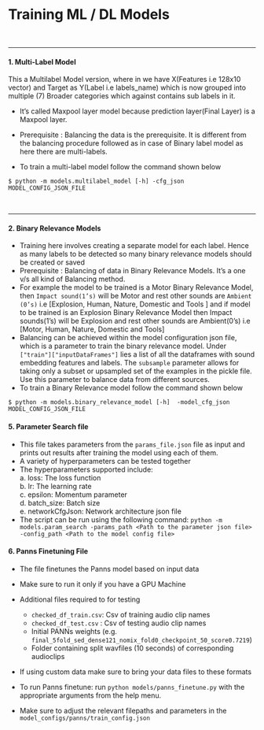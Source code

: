 # Training ML / DL  Models

<br>

***

#### 1. Multi-Label Model
This a Multilabel Model version, where in we have X(Features i.e 128x10 vector) and Target as Y(Label i.e labels_name) which is now grouped into multiple (7) Broader categories which against contains sub labels in it.
-   It’s called Maxpool layer model because prediction layer(Final Layer) is a Maxpool layer.
- Prerequisite : Balancing the data is the prerequisite. It is different from the balancing procedure followed as in case of Binary label model as here there are multi-labels.

- To train a multi-label model follow the command shown below
```shell
$ python -m models.multilabel_model [-h] -cfg_json MODEL_CONFIG_JSON_FILE
```

<br>

***

#### 2. Binary Relevance Models
-   Training here involves creating a separate model for each label. Hence as many labels to be detected so many binary relevance models should be created or saved
-  Prerequisite :  Balancing of data in Binary Relevance Models. It’s a one v/s all kind of Balancing method.
-   For example the model to be trained is a Motor Binary Relevance Model, then ```Impact sound(1’s)``` will be Motor and rest other sounds are ```Ambient (0’s)``` i.e [Explosion, Human, Nature, Domestic and Tools ] and if model to be trained is an Explosion Binary Relevance Model then Impact sounds(1’s) will be Explosion and rest other sounds are Ambient(0’s) i.e [Motor, Human, Nature, Domestic and Tools]
- Balancing can be achieved within the model configuration json file, which is a parameter to train the binary relevance model.  Under ```["train"]["inputDataFrames"]``` lies a list of all the dataframes with sound embedding features and labels. The ```subsample``` parameter allows for taking only a subset or upsampled set of the examples in the pickle file. Use this parameter to balance data from different sources.
- To train a Binary Relevance model follow the command shown below
```shell
$ python -m models.binary_relevance_model [-h]  -model_cfg_json MODEL_CONFIG_JSON_FILE
```

#### 5. Parameter Search file
- This file takes parameters from the ```params_file.json``` file as input and prints out results after training the model using each of them.
- A variety of hyperparameters can be tested together 
- The hyperparameters supported include:<br>
a. loss: The loss function<br>
b. lr: The learning rate<br>
c. epsilon: Momentum parameter<br>
d. batch_size: Batch size<br>
e. networkCfgJson: Network architecture json file<br>
- The script can be run using the following command:
```python -m models.param_search -params_path <Path to the parameter json file> -config_path <Path to the model config file>```


#### 6. Panns Finetuning File

- The file finetunes the Panns model based on input data
- Make sure to run it only if you have a GPU Machine
- Additional files required to for testing
    - `checked_df_train.csv`: Csv of training audio clip names
    - `checked_df_test.csv` : Csv of testing audio clip names
    - Initial PANNs weights (e.g. `final_5fold_sed_dense121_nomix_fold0_checkpoint_50_score0.7219`)
    - Folder containing split wavfiles (10 seconds) of corresponding audioclips
- If using custom data make sure to bring your data files to these formats

- To run Panns finetune: run `python models/panns_finetune.py` with the 
appropriate arguments from the help menu.
- Make sure to adjust the relevant filepaths and parameters in the `model_configs/panns/train_config.json`

